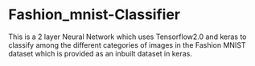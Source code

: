 # Fashion_mnist-Classifier
This is a 2 layer Neural Network which uses Tensorflow2.0 and keras to classify among the different categories of images in the Fashion MNIST dataset which is provided as an inbuilt dataset in keras. 
